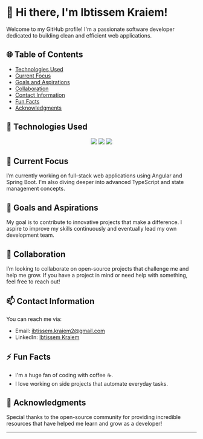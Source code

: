 # 👋 Hi there, I'm Ibtissem Kraiem!

Welcome to my GitHub profile! I'm a passionate software developer dedicated to building clean and efficient web applications.

## 🌐 Table of Contents
- [Technologies Used](#technologies-used)
- [Current Focus](#current-focus)
- [Goals and Aspirations](#goals-and-aspirations)
- [Collaboration](#collaboration)
- [Contact Information](#contact-information)
- [Fun Facts](#fun-facts)
- [Acknowledgments](#acknowledgments)

## 🔧 Technologies Used
<p align="center">
  <img src="https://img.shields.io/badge/Code-Angular-informational?style=flat&logo=angular&logoColor=white&color=DD0031"/>
  <img src="https://img.shields.io/badge/Code-SpringBoot-informational?style=flat&logo=spring&logoColor=white&color=6DB33F"/>
  <img src="https://img.shields.io/badge/Code-TypeScript-informational?style=flat&logo=typescript&logoColor=white&color=007ACC"/>
</p>

## 🔭 Current Focus
I’m currently working on full-stack web applications using Angular and Spring Boot. I'm also diving deeper into advanced TypeScript and state management concepts.

## 🎯 Goals and Aspirations
My goal is to contribute to innovative projects that make a difference. I aspire to improve my skills continuously and eventually lead my own development team.

## 🤝 Collaboration
I’m looking to collaborate on open-source projects that challenge me and help me grow. If you have a project in mind or need help with something, feel free to reach out!

## 📫 Contact Information
You can reach me via:
- Email: [ibtissem.kraiem2@gmail.com](mailto:ibtissem.kraiem2@gmail.com)
- LinkedIn: [Ibtissem Kraiem](https://linkedin.com/in/ibtissem-kraiem)

## ⚡ Fun Facts
- I'm a huge fan of coding with coffee ☕.
- I love working on side projects that automate everyday tasks.

## 🙏 Acknowledgments
Special thanks to the open-source community for providing incredible resources that have helped me learn and grow as a developer!

---


